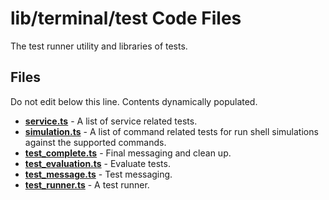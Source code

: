 # lib/terminal/test Code Files
The test runner utility and libraries of tests.

## Files
Do not edit below this line.  Contents dynamically populated.

* **[service.ts](service.ts)**                 - A list of service related tests.
* **[simulation.ts](simulation.ts)**           - A list of command related tests for run shell simulations against the supported commands.
* **[test_complete.ts](test_complete.ts)**     - Final messaging and clean up.
* **[test_evaluation.ts](test_evaluation.ts)** - Evaluate tests.
* **[test_message.ts](test_message.ts)**       - Test messaging.
* **[test_runner.ts](test_runner.ts)**         - A test runner.